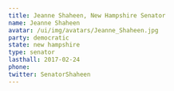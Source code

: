 ```yaml
---
title: Jeanne Shaheen, New Hampshire Senator
name: Jeanne Shaheen
avatar: /ui/img/avatars/Jeanne_Shaheen.jpg
party: democratic
state: new hampshire
type: senator
lasthall: 2017-02-24
phone: 
twitter: SenatorShaheen
---
```

